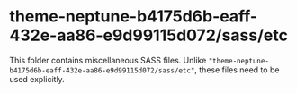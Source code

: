 # theme-neptune-b4175d6b-eaff-432e-aa86-e9d99115d072/sass/etc

This folder contains miscellaneous SASS files. Unlike `"theme-neptune-b4175d6b-eaff-432e-aa86-e9d99115d072/sass/etc"`, these files
need to be used explicitly.
